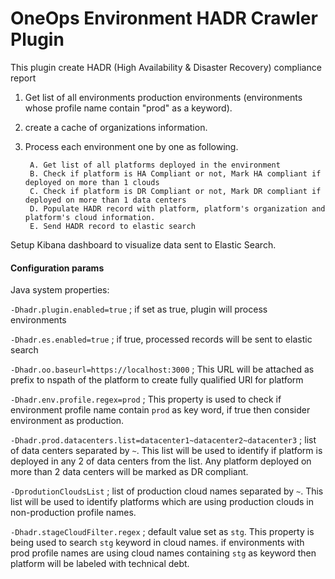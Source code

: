 # OneOps Environment HADR Crawler Plugin

This plugin create HADR (High Availability & Disaster Recovery) compliance report

1. Get list of all environments production environments (environments whose profile name contain "prod" as a keyword).  
2. create a cache of organizations information. 
3. Process each environment one by one as following. 
	
		A. Get list of all platforms deployed in the environment
		B. Check if platform is HA Compliant or not, Mark HA compliant if deployed on more than 1 clouds
		C. Check if platform is DR Compliant or not, Mark DR compliant if deployed on more than 1 data centers
		D. Populate HADR record with platform, platform's organization and platform's cloud information.  
		E. Send HADR record to elastic search 	
	
Setup Kibana dashboard to visualize data sent to Elastic Search. 

#### Configuration params 

Java system properties:

`-Dhadr.plugin.enabled=true` ; if set as true, plugin will process environments

`-Dhadr.es.enabled=true`  ; if true, processed records will be sent to elastic search

`-Dhadr.oo.baseurl=https://localhost:3000` ; This URL will be attached as prefix to nspath of the platform to create fully qualified URl for platform

`-Dhadr.env.profile.regex=prod` ; This property is used to check if environment profile name contain `prod` as key word, if true then consider environment as production.

`-Dhadr.prod.datacenters.list=datacenter1~datacenter2~datacenter3` ; list of data centers separated by `~`. This list will be used to identify if platform is deployed in any 2 of data centers from the list. Any platform deployed on more than 2 data centers will be marked as DR compliant.

`-DprodutionCloudsList` ; list of production cloud names separated by `~`. This list will be used to identify platforms which are using production clouds
in non-production profile names.

`-Dhadr.stageCloudFilter.regex` ; default value set as `stg`. This property is being used to search `stg` keyword in cloud names. if environments with 
prod profile names are using cloud names containing `stg` as keyword then platform will be labeled with technical debt.
  